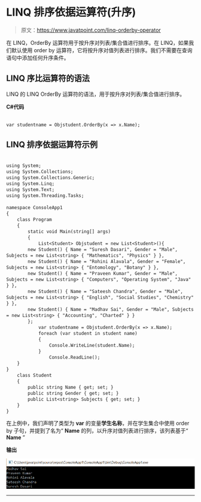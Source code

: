 # LINQ 排序依据运算符(升序)

> 原文：<https://www.javatpoint.com/linq-orderby-operator>

在 LINQ，OrderBy 运算符用于按升序对列表/集合值进行排序。在 LINQ，如果我们默认使用 order by 运算符，它将按升序对值列表进行排序。我们不需要在查询语句中添加任何升序条件。

## LINQ 序比运算符的语法

LINQ 的 LINQ OrderBy 运算符的语法，用于按升序对列表/集合值进行排序。

**C#代码**

```

var studentname = Objstudent.OrderBy(x => x.Name);

```

## LINQ 排序依据运算符示例

```

using System;
using System.Collections;
using System.Collections.Generic;
using System.Linq;
using System.Text;
using System.Threading.Tasks;

namespace ConsoleApp1
{
    class Program
    {
        static void Main(string[] args)
        {
            List<Student> Objstudent = new List<Student>(){
        new Student() { Name = "Suresh Dasari", Gender = "Male", Subjects = new List<string> { "Mathematics", "Physics" } },
        new Student() { Name = "Rohini Alavala", Gender = "Female", Subjects = new List<string> { "Entomology", "Botany" } },
        new Student() { Name = "Praveen Kumar", Gender = "Male", Subjects = new List<string> { "Computers", "Operating System", "Java" } },
        new Student() { Name = "Sateesh Chandra", Gender = "Male", Subjects = new List<string> { "English", "Social Studies", "Chemistry" } },
        new Student() { Name = "Madhav Sai", Gender = "Male", Subjects = new List<string> { "Accounting", "Charted" } }
        };
            var studentname = Objstudent.OrderBy(x => x.Name);
            foreach (var student in student name)
            {
                Console.WriteLine(student.Name);
            }
                Console.ReadLine();
    }
}
    class Student
    {
        public string Name { get; set; }
        public string Gender { get; set; }
        public List<string> Subjects { get; set; }
    }
}

```

在上例中，我们声明了类型为 **var** 的变量**学生名称**，并在学生集合中使用 order by 子句，并提到了名为“ **Name** 的列，以升序对值列表进行排序，该列表基于“ **Name** ”

**输出**

![LINQ OrderBy Operator(Ascending)](img/ed2a713cb2572497a267ac71365aede6.png)

* * *